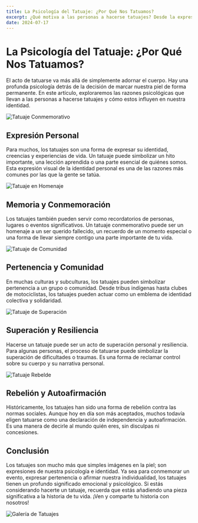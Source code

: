 ```yaml
---
title: La Psicología del Tatuaje: ¿Por Qué Nos Tatuamos?
excerpt: ¿Qué motiva a las personas a hacerse tatuajes? Desde la expresión personal hasta la conmemoración y la pertenencia, explora las razones psicológicas detrás de la decisión de tatuarse. Entiende cómo los tatuajes pueden ser un reflejo profundo de nuestra identidad y experiencias.
date: 2024-07-17
---
```



# La Psicología del Tatuaje: ¿Por Qué Nos Tatuamos?

El acto de tatuarse va más allá de simplemente adornar el cuerpo. Hay una profunda psicología detrás de la decisión de marcar nuestra piel de forma permanente. En este artículo, exploraremos las razones psicológicas que llevan a las personas a hacerse tatuajes y cómo estos influyen en nuestra identidad.

![Tatuaje Conmemorativo](https://example.com/memorial-tattoo.jpg)

## Expresión Personal

Para muchos, los tatuajes son una forma de expresar su identidad, creencias y experiencias de vida. Un tatuaje puede simbolizar un hito importante, una lección aprendida o una parte esencial de quiénes somos. Esta expresión visual de la identidad personal es una de las razones más comunes por las que la gente se tatúa.

![Tatuaje en Homenaje](https://example.com/tribute-tattoo.jpg)

## Memoria y Conmemoración

Los tatuajes también pueden servir como recordatorios de personas, lugares o eventos significativos. Un tatuaje conmemorativo puede ser un homenaje a un ser querido fallecido, un recuerdo de un momento especial o una forma de llevar siempre contigo una parte importante de tu vida.

![Tatuaje de Comunidad](https://example.com/community-tattoo.jpg)

## Pertenencia y Comunidad

En muchas culturas y subculturas, los tatuajes pueden simbolizar pertenencia a un grupo o comunidad. Desde tribus indígenas hasta clubes de motociclistas, los tatuajes pueden actuar como un emblema de identidad colectiva y solidaridad.

![Tatuaje de Superación](https://example.com/resilience-tattoo.jpg)

## Superación y Resiliencia

Hacerse un tatuaje puede ser un acto de superación personal y resiliencia. Para algunas personas, el proceso de tatuarse puede simbolizar la superación de dificultades o traumas. Es una forma de reclamar control sobre su cuerpo y su narrativa personal.

![Tatuaje Rebelde](https://example.com/rebel-tattoo.jpg)

## Rebelión y Autoafirmación

Históricamente, los tatuajes han sido una forma de rebelión contra las normas sociales. Aunque hoy en día son más aceptados, muchos todavía eligen tatuarse como una declaración de independencia y autoafirmación. Es una manera de decirle al mundo quién eres, sin disculpas ni concesiones.

## Conclusión

Los tatuajes son mucho más que simples imágenes en la piel; son expresiones de nuestra psicología e identidad. Ya sea para conmemorar un evento, expresar pertenencia o afirmar nuestra individualidad, los tatuajes tienen un profundo significado emocional y psicológico. Si estás considerando hacerte un tatuaje, recuerda que estás añadiendo una pieza significativa a la historia de tu vida. ¡Ven y comparte tu historia con nosotros!

![Galería de Tatuajes](https://example.com/tattoo-gallery.jpg)

